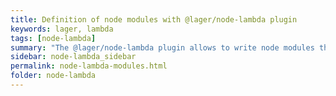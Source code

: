 ```yaml
---
title: Definition of node modules with @lager/node-lambda plugin
keywords: lager, lambda
tags: [node-lambda]
summary: "The @lager/node-lambda plugin allows to write node modules that can be added as dependencies of Lambdas"
sidebar: node-lambda_sidebar
permalink: node-lambda-modules.html
folder: node-lambda
---
```

